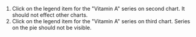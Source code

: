 1. Click on the legend item for the "Vitamin A" series on second chart. It should not effect other charts.
2. Click on the legend item for the "Vitamin A" series on third chart. Series on the pie should not be visible.